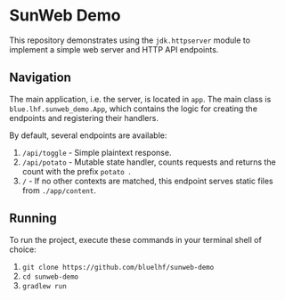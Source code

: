 # SunWeb Demo
This repository demonstrates using the `jdk.httpserver` module to implement a simple web server and HTTP API endpoints.

## Navigation
The main application, i.e. the server, is located in `app`. The main class is `blue.lhf.sunweb_demo.App`,
which contains the logic for creating the endpoints and registering their handlers.

By default, several endpoints are available:
1. `/api/toggle` - Simple plaintext response.
2. `/api/potato` - Mutable state handler, counts requests and returns the count with the prefix `potato `.
3. `/` - If no other contexts are matched, this endpoint serves static files from `./app/content`.

## Running

To run the project, execute these commands in your terminal shell of choice:
1. `git clone https://github.com/bluelhf/sunweb-demo`
2. `cd sunweb-demo`
3. `gradlew run`
